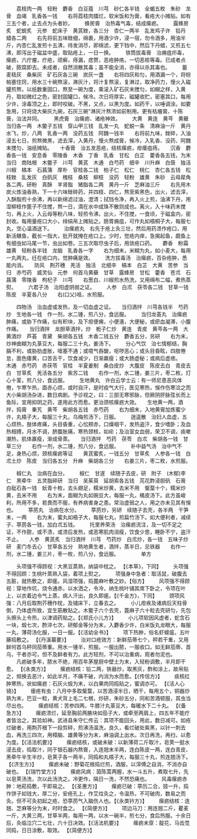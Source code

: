 <!-- { "loadSidebar": true } -->
　　荔枝肉一两　轻粉　麝香　白豆蔻　川芎　砂仁各半钱　全蝎五枚　朱砂　龙骨　血竭　乳香各一钱　　右将荔枝肉擂烂，软米饭和为膏，看疮大小摊贴。如有三五个者，止去点为头者妙。
　　蜂房膏　治热毒气毒，结成瘰疬。
　　露蜂房炙　蛇蜕炙　元参　蛇床子　黄芪銼，各三分　杏仁一两半　乱发鸡子许　铅丹　蜡各二两　　右先将前五味銼细，绵裹，用酒少许，浸一宿，勿令酒多，用油半斤，内杏仁乱发煎十五沸，待发消尽，即绵滤，更下铛中，然后下丹蜡，又煎五七沸，即泻出于磁盆中盛，取贴疮上，一日一换。
　　铁筒拔毒膏　治痈疽疖毒，瘰疬，六疔瘤，疔疮，顽癣，痔漏，痣赘，恶疮肿疡，一切恶核等毒。已成者点破，脓腐即去。未成者，自然消散其毒；虽不能全消，亦得以杀其毒也。
　　蓄麦秸灰　桑柴灰　矿石灰各三碗　炭灰一盏　　右将四灰和匀，用酒漏一个，将棕帕塞住窍，用水三十碗熬滚，淋灰汁，将汁复熬滚，复淋过，取净药力，慢火入磁罐煎熬，以纸数重固口，熬至一碗为度，乘滚入矿石灰末搅匀，如糊之样，入黄丹，取如微红之色，密封固罐口，候冷。次日将厚实，磁罐收贮，密塞其口，每用少许，涂毒顶之上，即时咬破。不黑，又点，以黑为度。如药干，以唾调涂。如要急用，只将烧大柴灰九碗，石灰三碗"淋灰汁熬浓如前制用。更有枯瘤膏、十陈膏，治法并同。
　　黑虎膏　治瘰疬、诸疮神效。
　　大黄　黄连　黄芩　黄蘗　当归各一两　木鳖子五钱　穿山甲三钱　乱发一丸　蛇蜕一条　清麻油一斤　黄丹水飞，炒，八两　乳香一两　没药五钱　阿魏一钱半　　右将前九味，銼碎，入油浸五七日，煎熬微黑，滤去滓，入黄丹，慢火熬成膏，候冷，入乳香、没药、阿魏末搅匀，油纸摊贴。　　十香膏　治五发恶疮，结核瘰疬，疳痿疽痔。　　沉香　麝香各一钱　安息香　零陵香　木香　丁香　乳香　甘松　白芷　藿香各五钱，为末　当归　商陆根　木鳖子　川芎　黄芪　木通　白芍药　细辛　川升麻　白蔹　独活　川椒　槁本　石菖蒲　厚朴　官桂各二钱　柏子仁　松仁　桃仁　杏仁各五钱　松枝銼　乱发灰　白矾灰　槐枝　桑枝　柳枝　没药　轻粉　雄黄　朱砂　云母犀角各二两，研粉　真酥　羊肾脂　猪脂各二两　黄丹一斤　芝麻油三斤　　右先用木炭火炼油香熟，下一十六味銼碎药，并四枝、四仁，熬至紫黑色，出火，滤去滓，入酥脂煎十余沸，再以新绵滤过油，澄清；拭铛令净，再入火上煎，油沸下丹，用湿柳枝作篦子不住搅，熬一日，滴在水中成珠不散则成也。离火，入十味药末搅匀，再上火，入云母等粉八味，轻煎令沸，出火，不住搅，一食顷，于磁盒内，密封收。每用量疮口大小，绯绢帛上摊贴之。肠胃痈疽，可作丸如梧桐子大，每服七丸，空心温酒送下。
　　治瘰疬丸　右先于疮上灸三壮，然后用药溃作疮口，用新活鳝鱼，截长一指大，批开就掩在疮口上。少时，觉疮内痒，急揭起鱼，觑鱼上有细虫如马尾一节，虫出如卷。三五次取尽虫子后，用敛疮口药。　　麝香　粉霜　雄黄　轻粉各半钱　龙脑　乳香各一字　　右为细末，米糊为丸，如小麦大，每用一丸两丸，纴在疮口内，觉肿痛是效。
　　洗方拔毒汤　治瘰疬，百杂疮肿，悉能内消。　　防风　荆芥穗　羌活　独活　北细辛　槁本　白芷　大黄　苦参　当归　赤芍药　威灵仙　元参　何首乌黄蘗　甘草　露蜂房　甘松　藿香　苍朮　石菖蒲　零陵香　枸杞子　川芎　　右葱白、川椒煎水热洗，又用绵布二幅，煮热蒸熨。
　　六君子汤　治阳虚阴弱之证。
　　人参　白朮　茯苓各二钱　甘草一钱　陈皮　半夏各八分　　右(口父)咀，水煎服。

　　四物汤　治血虚或发热，及一切血虚之证。　　当归酒拌　川芎各钱半　芍药炒　生地各一钱　作一剂，水二锺，煎八分，食远服。
　　当归龙荟丸　治瘰疬肿痛，或胁下作痛，似有积块，及下疳便痈，小便濇，大便秘，或瘀血凝滞，小腹作痛。　　当归酒拌　龙胆草酒拌，炒　栀子仁炒　黄连　青皮　黄芩各一两　大黄酒炒　芦荟　青黛　柴胡各五钱　木香二钱五分　麝香五分，另研　　右为末，炒神曲糊为丸菉豆大，每服二三十丸，姜汤下。
　　分心气饮　治七情郁结，胸膈不利，或胁肋虚胀，噎塞不通；或噫气吞酸，呕哕恶心；或头目昏眩，四肢倦怠，面色痿黄，口苦舌干，饮食减少，日渐羸瘦；或大肠虚秘；或病后虚痞。　　木通　赤芍药　赤茯苓　官桂　半夏姜制　桑白皮炒　大腹皮　陈皮去白　青皮去白　甘草炙　羌活各五分　紫苏二钱　　右作一剂，水二锺，姜三片，枣二枚，灯心十茎，煎八分，食远服。
　　生地黄丸　许白云学士云：有一师尼患恶风体倦，乍寒乍热，面赤心烦，或时自汗，是时疫气大行，医见寒热，悞作伤寒洽之而大小柴胡汤杂进，数日病剧。予诊视之，曰：三部无寒邪脉，但厥阴肝脉弦长而上鱼际，宜用抑阴之药，遂用此方而愈。更治颈核瘰疬大效。　　生地黄一两，酒拌，捣膏　秦艽　黄芩　柴胡各五钱　赤芍药　　右为细末，入地黄膏加炼蜜少许，丸梧子大，每服三十丸，乌梅煎汤下，日服。
　　逍遥散　治妇人血虚，五心烦热，肢体疼痛，头目昏重，心忪颊赤，口燥咽干，发热盗汗，食少嗜卧；及血热相搏，月水不调，脐腹胀痛，寒热颈核，如疟；及治室女血弱，荣卫不调，痰嗽潮热，肌体羸瘦，渐成骨蒸。　　当归酒拌　芍药　茯苓　白朮　柴胡各一钱　甘草三分　　右作一剂，水二锺，煎八分，食远服。
　　补中益气汤　治中气不足，身热心烦，颈核瘰疬等证　　黄芪蜜炙，一钱五分　甘草炙　人参各一钱　白朮土炒　陈皮　当归各五分　升麻　柴胡各三分　　右姜三片，枣二枚，水煎服。

　　椒仁丸　治病在血分。
　　椒仁　甘遂　续随子去皮，研　附子　(木郁)李仁　黑牵牛　五灵脂碎研　当归　吴茱萸　延胡索各五钱　芫花酢浸胆矾　石膏　白砒石各一钱　蚖青十枚，去头翅足，糯米炒黄，去米不用　螌蝥十个，糯米炒黄，去米不用　　右为末，面糊为丸如豌豆大，每服一丸，橘皮汤下。此方虽峻利，所用不多，若畏而不服，有养病害身之患。常治虚弱之人，用之亦未见其有悞也。
　　葶苈丸　治病在水分。
　　葶苈炒，另研　续随子去壳，各半两　干笋末，一两　　右为末，蜜丸如梧子大，每服七丸，煎扁竹汤下。如大便利者，减续子、葶苈各一钱，加白朮五钱。
　　托里养荣汤　治瘰疬流注，及一切不足之证，不作脓，或不溃，或溃后发热，或恶寒肌肉消瘦，饮食少思，睡卧不宁，盗汗不止。　　人参　黄芪炙　当归酒拌　川芎　芍药炒　白朮炒，各一钱　五味子炒研　麦门冬去心　甘草各五分　熟地黄生者，酒拌，蒸半日，忌铁器　　右作一剂，水二锺，姜三片，枣一枚，煎八分，食远服。
　　　　单方

　　头项强不得顾视：大黑豆蒸熟，纳袋中枕之。 【《本草》，下同】
　　头项强不得回顾：生桃叶蒸熟入袋，着项上熨之。
　　项强身中急者：取活鼠，破腹去五脏，就热敷之，即瘥。风湿项强，捣蓖麻叶敷之妙。【俗方】
　　风项强不得顾视：穿地作坑，烧令通赤，以水洒之，令冷，纳生桃叶铺其席下卧之，令项在叶上，以衣着边令气上蒸，病人汗出，良久即瘥。【《千金方》，下同】
　　颈项风强：八月后取荆芥穗作枕，及铺床下，立春去之。
　　小儿疳疾及诸病后天柱骨倒，乃体虚所致，宜生筋散贴之。木鳖子六个去壳，蓖麻子六十粒去壳研匀，先包头擦头上令热，以津调药贴之。【《郑氏小儿方》】
　　小儿项软因风虚者，蛇含石一块，煅七次，酢淬七次，研郁金等分为末，入麝香少许，白米饭丸龙眼大，每服一丸，薄荷汤化服，一日一服。【《活幼全书》】
　　项下热肿，俗名虾蟆瘟，五叶藤捣敷之。 【《丹溪纂要》】
　　治对口疮效方：新鲜茄蒂七个，秤若干重，又用鲜何首乌秤同茄蒂重。用水一锺半，煎服。一服出脓，一服收口。如无鲜茄蒂、首乌，干者亦可，但不及鲜者有力。此方轻剂，不可以治重病，观者勿泥也。
　　凡疬破多年，脓水不绝，用百年茅屋厨中壁土为末，入轻粉调敷，半月即干愈。 【《永类方》】
　　瘰疬结核：铅二两，铁器炒，取黑灰，酢和涂上，故帛贴之，频换去恶汁，如此半月，不痛不破，内消为水而愈。【《传信方》】
　　痰核红肿寒热，状如瘰疬：石灰火煅为末，以白果肉同捣贴之，蜜调亦可。 【《活人心镜》】
　　瘘疮有虫：八月中多取螌蝥，以苦酒浸半日，晒干，每用五个，铜器炒熟为末，巴豆一粒，黄犬背上毛二七根，炒研，朱砂五分，同和苦酒顿服，其虫当尽出也。
　　瘰疬结核：苦参四两，牛膝汁丸菉豆大，每暖水下二十丸。 【《备急方》】
　　瘰疬溃烂，延至胸前两腋块如茄子大，或牵至两肩上，四五年不能疗者皆治之，其验如神。武进县朱守仁传云：其项不能回头，用此，数日减可。如疮烂破者，用荆芥根下一段剪碎，煎沸汤温洗，良久，看烂破处紫黑，以针一刺去血，再洗三四次，用樟脑、雄黄等分为末，麻油调上出水。次日再洗，再扫，以愈为度。【《活法机要》】
　　瘰疬结核，或破未破：以新薄荷二斤取汁，皂荚一挺水浸去皮，捣取汁，同于银石器内熬膏，入连翘末半两，连白陈皮一两，连白青皮、黑牵牛半生半炒，皂荚子各一两半，同捣和丸梧子大，每服三十丸，煎连翘汤下。【《济生方》】
　　瘰疬未破：野菊花根捣烂煎，酒服，以滓傅之自消，不消亦自破也。 【《瑞竹堂方》】
　　瘰疬风病：茵陈蒿两握，水一斗五升，煮取七升，先以皂荚汤洗，次以此汤洗之。冷更作，隔日一洗，不然恐痛也。
　　风毒瘰疬赤肿：地菘捣敷，干即易之。 【《圣惠方》】
　　瘰疬已破：葶历二合，豉一升，捣作饼子如钱大，厚二分，安疮孔上，作艾炷灸之，令温热，不可破肉，数易之而灸。但不可灸初起之疮，恐葶苈气入脑伤人也。【《永类钤方》】
　　瘰疬结核：连翘、芝麻等分为末，时时食之。 【《简便方》】
　　项边马刀：用连翘二斤，瞿麦一斤，大黄三两，甘草半两，每用一两，以水一碗半，煎七分，食后热服。十余日后，灸临泣穴二七壮，六十日决效。【《活法机要》】
　　瘰疬未穿：靛花、马齿苋同捣，日日涂敷，取效。 【《简便方》】
